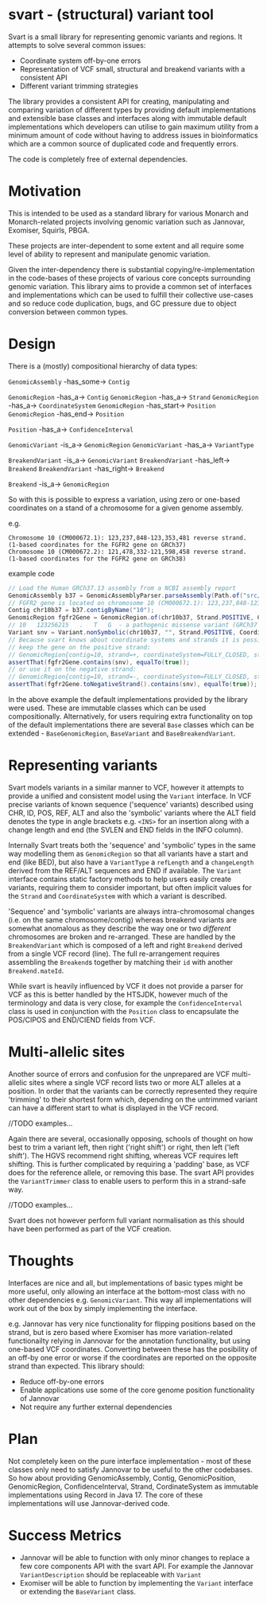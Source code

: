 svart - (structural) variant tool
=

Svart is a small library for representing genomic variants and regions. It attempts to solve several common issues:

- Coordinate system off-by-one errors
- Representation of VCF small, structural and breakend variants with a consistent API
- Different variant trimming strategies 

The library provides a consistent API for creating, manipulating and comparing variation of different types by providing
default implementations and extensible base classes and interfaces along with immutable default implementations which 
developers can utilise to gain maximum utility from a minimum amount of code without having to address issues in
bioinformatics which are a common source of duplicated code and frequently errors.

The code is completely free of external dependencies.

Motivation
==
This is intended to be used as a standard library for various Monarch and Monarch-related projects involving genomic 
variation such as Jannovar, Exomiser, Squirls, PBGA.

These projects are inter-dependent to some extent and all require some level of ability to represent and manipulate 
genomic variation.

Given the inter-dependency there is substantial copying/re-implementation in the code-bases of these projects of various 
core concepts surrounding genomic variation. This library aims to provide a common set of interfaces and implementations 
which can be used to fulfill their collective use-cases and so reduce code duplication, bugs, and GC pressure due to 
object conversion between common types.

Design
==
There is a (mostly) compositional hierarchy of data types:

 `GenomicAssembly` -has_some-> `Contig`

 `GenomicRegion` -has_a-> `Contig`
 `GenomicRegion` -has_a-> `Strand`
 `GenomicRegion` -has_a-> `CoordinateSystem`
 `GenomicRegion` -has_start-> `Position`
 `GenomicRegion` -has_end-> `Position`

 `Position` -has_a-> `ConfidenceInterval`

 `GenomicVariant` -is_a-> `GenomicRegion`
 `GenomicVariant` -has_a-> `VariantType`

 `BreakendVariant` -is_a-> `GenomicVariant`
 `BreakendVariant` -has_left-> `Breakend`
 `BreakendVariant` -has_right-> `Breakend`

 `Breakend` -is_a-> `GenomicRegion`


So with this is possible to express a variation, using zero or one-based coordinates on a stand of a chromosome for a 
given genome assembly.

e.g. 
```
Chromosome 10 (CM000672.1): 123,237,848-123,353,481 reverse strand. (1-based coordinates for the FGFR2 gene on GRCh37)
Chromosome 10 (CM000672.2): 121,478,332-121,598,458 reverse strand. (1-based coordinates for the FGFR2 gene on GRCh38)
```

example code

```java
// Load the Human GRCh37.13 assembly from a NCBI assembly report
GenomicAssembly b37 = GenomicAssemblyParser.parseAssembly(Path.of("src/test/resources/GCF_000001405.25_GRCh37.p13_assembly_report.txt"));
// FGFR2 gene is located on chromosome 10 (CM000672.1): 123,237,848-123_357_972 reverse strand. (1-based, positive strand coordinates)
Contig chr10b37 = b37.contigByName("10");
GenomicRegion fgfr2Gene = GenomicRegion.of(chr10b37, Strand.POSITIVE, CoordinateSystem.FULLY_CLOSED, 123_237_848, 123_357_972);
// 10	123256215	.	T	G  - a pathogenic missense variant (GRCh37 VCF coordinates - 1-based, positive strand)
Variant snv = Variant.nonSymbolic(chr10b37, "", Strand.POSITIVE, CoordinateSystem.oneBased(), Position.of(123_256_215), "T", "G");
// Because svart knows about coordinate systems and strands it is possible to...
// keep the gene on the positive strand:
// GenomicRegion{contig=10, strand=+, coordinateSystem=FULLY_CLOSED, startPosition=123237848, endPosition=123357972}
assertThat(fgfr2Gene.contains(snv), equalTo(true));
// or use it on the negative strand:
// GenomicRegion{contig=10, strand=-, coordinateSystem=FULLY_CLOSED, startPosition=12176776, endPosition=12296900}
assertThat(fgfr2Gene.toNegativeStrand().contains(snv), equalTo(true));
```

In the above example the default implementations provided by the library were used. These are immutable classes which 
can be used compositionally. Alternatively, for users requiring extra functionality on top of the default implementations
there are several `Base` classes which can be extended - `BaseGenomicRegion`, `BaseVariant` and `BaseBreakendVariant`.

Representing variants
==
Svart models variants in a similar manner to VCF, however it attempts to provide a unified and consistent model using
the `Variant` interface. In VCF precise variants of known sequence ('sequence' variants) described using CHR, ID, POS,
REF, ALT and also the 'symbolic' variants where the ALT field denotes the type in angle brackets e.g. `<INS>` for an
insertion along with a change length and end (the SVLEN and END fields in the INFO column). 

Internally Svart treats both the 'sequence' and 'symbolic' types in the same way modelling them as `GenomicRegion` so 
that all variants have a start and end (like BED), but also have a `VariantType` a `refLength` and a `changeLength` derived
from the REF/ALT sequences and END if available. The `Variant` interface contains static factory methods to help users
easily create variants, requiring them to consider important, but often implicit values for the `Strand` and `CoordinateSystem`
with which a variant is described.

'Sequence' and 'symbolic' variants are always intra-chromosomal changes (i.e. on the same chromosome/contig) whereas
breakend variants are somewhat anomalous as they describe the way one or two _different_ chromosomes are broken and 
re-arranged. These are handled by the `BreakendVariant` which is composed of a left and right `Breakend` derived from a
single VCF record (line). The full re-arrangement requires assembling the `Breakend`s together by matching their `id` 
with another `Breakend.mateId`. 

While svart is heavily influenced by VCF it does not provide a parser for VCF as this is better handled by the HTSJDK,
however much of the terminology and data is very close, for example the `ConfidenceInterval` class is used in conjunction
with the `Position` class to encapsulate the POS/CIPOS and END/CIEND fields from VCF.

Multi-allelic sites
===
Another source of errors and confusion for the unprepared are VCF multi-allelic sites where a single VCF record lists two
or more ALT alleles at a position. In order that the variants can be correctly represented they require 'trimming' to their
shortest form which, depending on the untrimmed variant can have a different start to what is displayed in the VCF record.

//TODO examples...

Again there are several, occasionally opposing, schools of thought on how best to trim a variant left, then right ('right shift')
or right, then left ('left shift'). The HGVS recommend right shifting, whereas VCF requires left shifting. This is further
complicated by requiring a 'padding' base, as VCF does for the reference allele, or removing this base. The svart API 
provides the `VariantTrimmer` class to enable users to perform this in a strand-safe way.

//TODO examples...

Svart does not however perform full variant normalisation as this should have been performed as part of the VCF creation. 

Thoughts
==
Interfaces are nice and all, but implementations of basic types might be more useful, only allowing an interface at the 
bottom-most class with no other dependencies e.g. `GenomicVariant`. This way all implementations will work out of the box 
by simply implementing the interface.

e.g. Jannovar has very nice functionality for flipping positions based on the strand, but is zero based where Exomiser 
has more variation-related functionailty relying in Jannovar for the annotation functionality, but using one-based VCF
coordinates. Converting between these has the posibility of an off-by one error or worse if the coordinates are reported 
on the opposite strand than expected. This library should:
 - Reduce off-by-one errors 
 - Enable applications use some of the core genome position functionality of Jannovar 
 - Not require any further external dependencies 
 
Plan
===

Not completely keen on the pure interface implementation - most of these classes only need to satisfy Jannovar to be 
useful to the other codebases.  
So how about providing GenomicAssembly, Contig, GenomicPosition, GenomicRegion, ConfidenceInterval, Strand, 
CordinateSystem as immutable implementations using Record in Java 17. The core of these implementations will use 
Jannovar-derived code.

Success Metrics
===
- Jannovar will be able to function with only minor changes to replace a few core components API with the svart API. For
  example the Jannovar `VariantDescription` should be replaceable with `Variant` 
- Exomiser will be able to function by implementing the `Variant` interface or extending the `BaseVariant` class.
